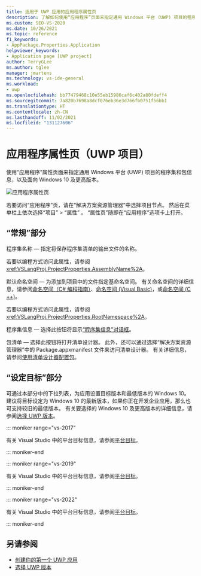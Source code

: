 ```yaml
---
title: 适用于 UWP 应用的应用程序属性页
description: 了解如何使用“应用程序”页面来指定通用 Windows 平台 (UWP) 项目的程序集和包信息，以及面向 Windows 10 及更高版本。
ms.custom: SEO-VS-2020
ms.date: 10/26/2021
ms.topic: reference
f1_keywords:
- AppPackage.Properties.Application
helpviewer_keywords:
- Application page [UWP project]
author: TerryGLee
ms.author: tglee
manager: jmartens
ms.technology: vs-ide-general
ms.workload:
- uwp
ms.openlocfilehash: bb77479468c10e55eb15986caf6c402a80fdeff4
ms.sourcegitcommit: 7a820b7698a8dcf076eb36e3d766fb0751f56bb1
ms.translationtype: HT
ms.contentlocale: zh-CN
ms.lasthandoff: 11/02/2021
ms.locfileid: "131127606"
---
```

# <a name="application-property-page-uwp-projects"></a>应用程序属性页（UWP 项目）

使用“应用程序”属性页面来指定通用 Windows 平台 (UWP) 项目的程序集和包信息，以及面向 Windows 10 及更高版本。

![应用程序属性页](media/application-page-uwp.png)

若要访问“应用程序”页，请在“解决方案资源管理器”中选择项目节点。 然后在菜单栏上依次选择“项目”   > “属性”  。 “属性页”随即在“应用程序”选项卡上打开。

## <a name="general-section"></a>“常规”部分

程序集名称 &mdash; 指定将保存程序集清单的输出文件的名称。

若要以编程方式访问此属性，请参阅 <xref:VSLangProj.ProjectProperties.AssemblyName%2A>。

默认命名空间 &mdash; 为添加到项目中的文件指定基命名空间。 有关命名空间的详细信息，请参阅[命名空间（C# 编程指南）](/dotnet/csharp/programming-guide/namespaces/)、[命名空间 (Visual Basic)](/dotnet/visual-basic/programming-guide/program-structure/namespaces)，或[命名空间 (C ++)](/cpp/cpp/namespaces-cpp)。

若要以编程方式访问此属性，请参阅 <xref:VSLangProj.ProjectProperties.RootNamespace%2A>。

程序集信息 &mdash; 选择此按钮将显示[“程序集信息”对话框](../../ide/reference/assembly-information-dialog-box.md)。

包清单 &mdash; 选择此按钮将打开清单设计器。 此外，还可以通过选择“解决方案资源管理器”中的 Package.appxmanifest 文件来访问清单设计器。 有关详细信息，请参阅[使用清单设计器配置包](/windows/msix/package/packaging-uwp-apps#configure-your-project)。

## <a name="targeting-section"></a>“设定目标”部分

可通过本部分中的下拉列表，为应用设置目标版本和最低版本的 Windows 10。 建议将目标设定为 Windows 10 的最新版本，如果你正在开发企业应用，那么也可支持较旧的最低版本。 有关要选择的 Windows 10 及更高版本的详细信息，请参阅[选择 UWP 版本](/windows/uwp/updates-and-versions/choose-a-uwp-version)。

::: moniker range="vs-2017"

有关 Visual Studio 中的平台目标信息，请参阅[平台目标](/visualstudio/releases/2017/vs2017-compatibility-vs#platform-targeting)。

::: moniker-end

::: moniker range="vs-2019"

有关 Visual Studio 中的平台目标信息，请参阅[平台目标](/visualstudio/releases/2019/compatibility#platform-targeting)。

::: moniker-end

::: moniker range="vs-2022"

有关 Visual Studio 中的平台目标信息，请参阅[平台目标](/visualstudio/releases/2022/compatibility#platform-targeting)。

::: moniker-end

## <a name="see-also"></a>另请参阅

- [创建你的第一个 UWP 应用](/windows/uwp/get-started/your-first-app)
- [选择 UWP 版本](/windows/uwp/updates-and-versions/choose-a-uwp-version)
